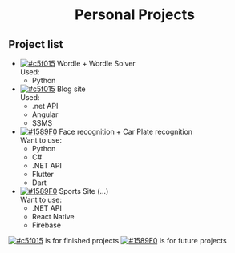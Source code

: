 <h1 align="center">Personal Projects</h1>

## Project list

- [![#c5f015](https://via.placeholder.com/15/c5f015/000000?text=+)](#) Wordle + Wordle Solver <br>
  Used: <br>
    - Python
- [![#c5f015](https://via.placeholder.com/15/c5f015/000000?text=+)](#) Blog site <br>
  Used: <br>
    - .net API <br>
    - Angular <br>
    - SSMS
- [![#1589F0](https://via.placeholder.com/15/1589F0/000000?text=+)](#) Face recognition + Car Plate recognition <br>
  Want to use: <br>
    - Python
    - C#
    - .NET API
    - Flutter
    - Dart
- [![#1589F0](https://via.placeholder.com/15/1589F0/000000?text=+)](#) Sports Site (...) <br>
  Want to use: <br>
    - .NET API <br>
    - React Native <br>
    - Firebase

[![#c5f015](https://via.placeholder.com/15/c5f015/000000?text=+)](#) is for finished projects
[![#1589F0](https://via.placeholder.com/15/1589F0/000000?text=+)](#) is for future projects
